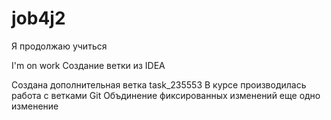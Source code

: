 ﻿# job4j2

Я продолжаю учиться

I'm on work
Создание ветки из IDEA

Создана дополнительная ветка task_235553
В курсе производилась работа с ветками Git
Объдинение фиксированных изменений
 еще одно изменение
